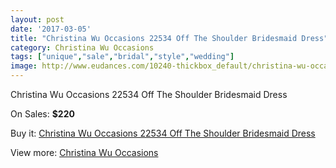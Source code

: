 ```yaml
---
layout: post
date: '2017-03-05'
title: "Christina Wu Occasions 22534 Off The Shoulder Bridesmaid Dress"
category: Christina Wu Occasions
tags: ["unique","sale","bridal","style","wedding"]
image: http://www.eudances.com/10240-thickbox_default/christina-wu-occasions-22534-off-the-shoulder-bridesmaid-dress.jpg
---
```

Christina Wu Occasions 22534 Off The Shoulder Bridesmaid Dress

On Sales: **$220**
<a href="https://www.eudances.com/en/christina-wu-occasions/3348-christina-wu-occasions-22534-off-the-shoulder-bridesmaid-dress.html"><amp-img layout="responsive" width="600" height="600" src="//www.eudances.com/10240-thickbox_default/christina-wu-occasions-22534-off-the-shoulder-bridesmaid-dress.jpg" alt="Christina Wu Occasions 22534 Off The Shoulder Bridesmaid Dress 0" /></a>
<a href="https://www.eudances.com/en/christina-wu-occasions/3348-christina-wu-occasions-22534-off-the-shoulder-bridesmaid-dress.html"><amp-img layout="responsive" width="600" height="600" src="//www.eudances.com/10243-thickbox_default/christina-wu-occasions-22534-off-the-shoulder-bridesmaid-dress.jpg" alt="Christina Wu Occasions 22534 Off The Shoulder Bridesmaid Dress 1" /></a>
<a href="https://www.eudances.com/en/christina-wu-occasions/3348-christina-wu-occasions-22534-off-the-shoulder-bridesmaid-dress.html"><amp-img layout="responsive" width="600" height="600" src="//www.eudances.com/10242-thickbox_default/christina-wu-occasions-22534-off-the-shoulder-bridesmaid-dress.jpg" alt="Christina Wu Occasions 22534 Off The Shoulder Bridesmaid Dress 2" /></a>
<a href="https://www.eudances.com/en/christina-wu-occasions/3348-christina-wu-occasions-22534-off-the-shoulder-bridesmaid-dress.html"><amp-img layout="responsive" width="600" height="600" src="//www.eudances.com/10241-thickbox_default/christina-wu-occasions-22534-off-the-shoulder-bridesmaid-dress.jpg" alt="Christina Wu Occasions 22534 Off The Shoulder Bridesmaid Dress 3" /></a>

Buy it: [Christina Wu Occasions 22534 Off The Shoulder Bridesmaid Dress](https://www.eudances.com/en/christina-wu-occasions/3348-christina-wu-occasions-22534-off-the-shoulder-bridesmaid-dress.html "Christina Wu Occasions 22534 Off The Shoulder Bridesmaid Dress")

View more: [Christina Wu Occasions](https://www.eudances.com/en/59-christina-wu-occasions "Christina Wu Occasions")